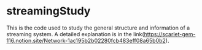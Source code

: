 # streamingStudy

 This is the code used to study the general structure and information of a streaming system. A detailed explanation is in the link(https://scarlet-gem-116.notion.site/Network-1ac195b2b02280fcb483eff08a65b0b2).
